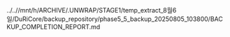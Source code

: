 ../..//mnt/h/ARCHIVE/.UNWRAP/STAGE1/temp_extract_8월6일/DuRiCore/backup_repository/phase5_5_backup_20250805_103800/BACKUP_COMPLETION_REPORT.md